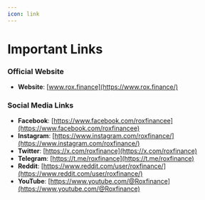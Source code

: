```yaml
---
icon: link
---
```


# Important Links

### **Official Website**

* **Website**: [www.rox.finance](https://www.rox.finance/)

### **Social Media Links**

* **Facebook**: [https://www.facebook.com/roxfinancee](https://www.facebook.com/roxfinancee)
* **Instagram**: [https://www.instagram.com/roxfinance/](https://www.instagram.com/roxfinance/)
* **Twitter**: [https://x.com/roxfinance](https://x.com/roxfinance)
* **Telegram**: [https://t.me/roxfinance](https://t.me/roxfinance)
* **Reddit**: [https://www.reddit.com/user/roxfinance/](https://www.reddit.com/user/roxfinance/)
* **YouTube**: [https://www.youtube.com/@Roxfinance](https://www.youtube.com/@Roxfinance)
